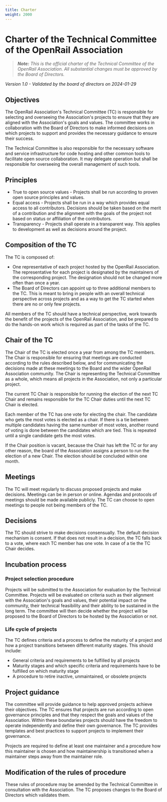 ```yaml
---
title: Charter
weight: 2000
---
```

# Charter of the Technical Committee of the OpenRail Association

> _**Note:** This is the official charter of the Technical Committee of the OpenRail Association. All substantial changes must be approved by the Board of Directors._

*Version 1.0 - Validated by the board of directors on 2024-01-29*

## Objectives

The OpenRail Association's Technical Committee (TC) is responsible for selecting and overseeing the Association's projects to ensure that they are aligned with the Association's goals and values. The committee works in collaboration with the Board of Directors to make informed decisions on which projects to support and provides the necessary guidance to ensure their success.

The Technical Committee is also responsible for the necessary software and service infrastructure for code hosting and other common tools to facilitate open source collaboration. It may delegate operation but shall be responsible for overseeing the overall management of such tools.

## Principles

* True to open source values - Projects shall be run according to proven open source principles and values.
* Equal access - Projects shall be run in a way which provides equal access to all contributors. Decisions should be taken based on the merit of a contribution and the alignment with the goals of the project not based on status or affiliation of the contributors.
* Transparency - Projects shall operate in a transparent way. This applies to development as well as decisions around the project.

## Composition of the TC

The TC is composed of:
* One representative of each project hosted by the OpenRail Association. The representative for each project is designated by the maintainers of the corresponding project. The designation should not be changed more often than once a year.
* The Board of Directors can appoint up to three additional members to the TC. This is meant to bring in people with an overall technical perspective across projects and as a way to get the TC started when there are no or only few projects.

All members of the TC should have a technical perspective, work towards the benefit of the projects of the OpenRail Association, and be prepared to do the hands-on work which is required as part of the tasks of the TC.

## Chair of the TC

The Chair of the TC is elected once a year from among the TC members. The Chair is responsible for ensuring that meetings are conducted according to the rules described below, and for communicating the decisions made at these meetings to the Board and the wider OpenRail Association community. The Chair is representing the Technical Committee as a whole, which means all projects in the Association, not only a particular project.

The current TC Chair is responsible for running the election of the next TC Chair and remains responsible for the TC Chair duties until the next TC Chair is elected.

Each member of the TC has one vote for electing the chair. The candidate who gets the most votes is elected as a chair. If there is a tie between multiple candidates having the same number of most votes, another round of voting is done between the candidates which are tied. This is repeated until a single candidate gets the most votes.

If the Chair position is vacant, because the Chair has left the TC or for any other reason, the board of the Association assigns a person to run the election of a new Chair. The election should be concluded within one month.

## Meetings

The TC will meet regularly to discuss proposed projects and make decisions. Meetings can be in person or online. Agendas and protocols of meetings should be made available publicly. The TC can choose to open meetings to people not being members of the TC.

## Decisions

The TC should strive to make decisions consensually. The default decision mechanism is consent. If that does not result in a decision, the TC falls back to a vote, where each TC member has one vote. In case of a tie the TC Chair decides.

## Incubation process 

### Project selection procedure

Projects will be submitted to the Association for evaluation by the Technical Committee. Projects will be evaluated on criteria such as their alignment with the Association's goals and values, their potential impact on the community, their technical feasibility and their ability to be sustained in the long term. The committee will then decide whether the project will be proposed to the Board of Directors to be hosted by the Association or not.

### Life cycle of projects

The TC defines criteria and a process to define the maturity of a project and how a project transitions between different maturity stages. This should include:

* General criteria and requirements to be fulfilled by all projects
* Maturity stages and which specific criteria and requirements have to be fulfilled on which maturity stage
* A procedure to retire inactive, unmaintained, or obsolete projects

## Project guidance

The committee will provide guidance to help approved projects achieve their objectives. The TC ensures that projects are run according to open governance principles and that they respect the goals and values of the Association. Within these boundaries projects should have the freedom to operate independently and define their own governance. The TC provides templates and best practices to support projects to implement their governance.

Projects are required to define at least one maintainer and a procedure how this maintainer is chosen and how maintainership is transitioned when a maintainer steps away from the maintainer role.

## Modification of the rules of procedure

These rules of procedure may be amended by the Technical Committee in consultation with the Association. The TC proposes changes to the Board of Directors which validates them.
